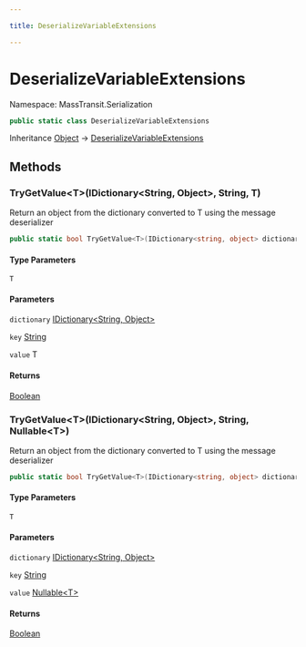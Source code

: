 ```yaml
---

title: DeserializeVariableExtensions

---
```


# DeserializeVariableExtensions

Namespace: MassTransit.Serialization

```csharp
public static class DeserializeVariableExtensions
```

Inheritance [Object](https://learn.microsoft.com/en-us/dotnet/api/system.object) → [DeserializeVariableExtensions](../masstransit-serialization/deserializevariableextensions)

## Methods

### **TryGetValue\<T\>(IDictionary\<String, Object\>, String, T)**

Return an object from the dictionary converted to T using the message deserializer

```csharp
public static bool TryGetValue<T>(IDictionary<string, object> dictionary, string key, out T value)
```

#### Type Parameters

`T`<br/>

#### Parameters

`dictionary` [IDictionary\<String, Object\>](https://learn.microsoft.com/en-us/dotnet/api/system.collections.generic.idictionary-2)<br/>

`key` [String](https://learn.microsoft.com/en-us/dotnet/api/system.string)<br/>

`value` T<br/>

#### Returns

[Boolean](https://learn.microsoft.com/en-us/dotnet/api/system.boolean)<br/>

### **TryGetValue\<T\>(IDictionary\<String, Object\>, String, Nullable\<T\>)**

Return an object from the dictionary converted to T using the message deserializer

```csharp
public static bool TryGetValue<T>(IDictionary<string, object> dictionary, string key, out Nullable<T> value)
```

#### Type Parameters

`T`<br/>

#### Parameters

`dictionary` [IDictionary\<String, Object\>](https://learn.microsoft.com/en-us/dotnet/api/system.collections.generic.idictionary-2)<br/>

`key` [String](https://learn.microsoft.com/en-us/dotnet/api/system.string)<br/>

`value` [Nullable\<T\>](https://learn.microsoft.com/en-us/dotnet/api/system.nullable-1)<br/>

#### Returns

[Boolean](https://learn.microsoft.com/en-us/dotnet/api/system.boolean)<br/>
